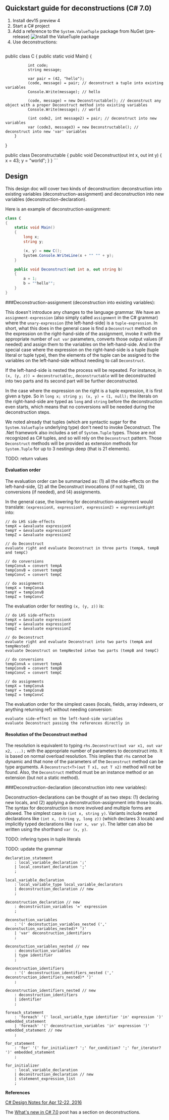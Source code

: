 
Quickstart guide for deconstructions (C# 7.0)
----------------------------------------------
1. Install dev15 preview 4
2. Start a C# project
3. Add a reference to the `System.ValueTuple` package from NuGet (pre-release)
![Install the ValueTuple package](img/install-valuetuple.png)
4. Use deconstructions:
    ```C#
public class C
{
        public static void Main()
        {
                
              int code;
              string message;

              var pair = (42, "hello");
              (code, message) = pair; // deconstruct a tuple into existing variables
              Console.Write(message); // hello

              (code, message) = new Deconstructable(); // deconstruct any object with a proper Deconstruct method into existing variables
              Console.Write(message); // world
              
              (int code2, int message2) = pair; // deconstruct into new variables
              var (code3, message3) = new Deconstructable(); // deconstruct into new 'var' variables
        }
}

public class Deconstructable
{
        public void Deconstruct(out int x, out int y)
        {
                x = 43;
                y = "world";
        }
}
    ```

Design
------
This design doc will cover two kinds of deconstruction: deconstruction into existing variables (deconstruction-assignment) and deconstruction into new variables (deconstruction-declaration).

Here is an example of deconstruction-assignment:
```C#
class C
{
    static void Main()
    {
        long x;
        string y;

        (x, y) = new C();
        System.Console.WriteLine(x + "" "" + y);
    }

    public void Deconstruct(out int a, out string b)
    {
        a = 1;
        b = ""hello"";
    }
}
```

###Deconstruction-assignment (deconstruction into existing variables):

This doesn't introduce any changes to the language grammar. We have an `assignment-expression` (also simply called `assignment` in the C# grammar) where the `unary-expression` (the left-hand-side) is a `tuple-expression`.
In short, what this does in the general case is find a `Deconstruct` method on the expression on the right-hand-side of the assignment, invoke it with the appropriate number of `out var` parameters, converts those output values (if needed) and assign them to the variables on the left-hand-side. And in the special case where the expression on the right-hand-side is a tuple (tuple literal or tuple type), then the elements of the tuple can be assigned to the variables on the left-hand-side without needing to call `Deconstruct`.

If the left-hand-side is nested the process will be repeated. For instance, in `(x, (y, z)) = deconstructable;`, `deconstructable` will be deconstructed into two parts and its second part will be further deconstructed. 

In the case where the expression on the right is a tuple expression, it is first given a type. So in `long x; string y; (x, y) = (1, null);` the literals on the right-hand-side are typed as `long` and `string` before the deconstruction even starts, which means that no conversions will be needed during the deconstruction steps.

We noted already that tuples (which are syntactic sugar for the `System.ValueTuple` underlying type) don't need to invoke Deconstruct.
The .Net framework also includes a set of `System.Tuple` types. Those are not recognized as C# tuples, and so will rely on the `Deconstruct` pattern. Those `Deconstruct` methods will be provided as extension methods for `System.Tuple` for up to 3 nestings deep (that is 21 elements).

TODO: return values

#### Evaluation order

The evaluation order can be summarized as: (1) all the side-effects on the left-hand-side, (2) all the Deconstruct invocations (if not tuple), (3) conversions (if needed), and (4) assignments.

In the general case, the lowering for deconstruction-assignment would translate: `(expressionX, expressionY, expressionZ) = expressionRight` into:

```
// do LHS side-effects
tempX = &evaluate expressionX
tempY = &evaluate expressionY
tempZ = &evaluate expressionZ

// do Deconstruct
evaluate right and evaluate Deconstruct in three parts (tempA, tempB and tempC)

// do conversions
tempConvA = convert tempA
tempConvB = convert tempB
tempConvC = convert tempC

// do assignments
tempX = tempConvA
tempY = tempConvB
tempZ = tempConvC
```

The evaluation order for nesting `(x, (y, z))` is:
```
// do LHS side-effects
tempX = &evaluate expressionX
tempY = &evaluate expressionY
tempZ = &evaluate expressionZ

// do Deconstruct
evaluate right and evaluate Deconstruct into two parts (tempA and tempNested)
evaluate Deconstruct on tempNested intwo two parts (tempB and tempC)

// do conversions
tempConvA = convert tempA
tempConvB = convert tempB
tempConvC = convert tempC

// do assignments
tempX = tempConvA
tempY = tempConvB
tempZ = tempConvC
```

The evaluation order for the simplest cases (locals, fields, array indexers, or anything returning ref) without needing conversion:
```
evaluate side-effect on the left-hand-side variables
evaluate Deconstruct passing the references directly in
```

#### Resolution of the Deconstruct method

The resolution is equivalent to typing `rhs.Deconstruct(out var x1, out var x2, ...);` with the appropriate number of parameters to deconstruct into.
It is based on normal overload resolution.
This implies that `rhs` cannot be dynamic and that none of the parameters of the `Deconstruct` method can be type arguments. A `Deconstruct<T>(out T x1, out T x2)` method will not be found.
Also, the `Deconstruct` method must be an instance method or an extension (but not a static method).


###Deconstruction-declaration (deconstruction into new variables):

Deconstruction-declarations can be thought of as two steps: (1) declaring new locals, and (2) applying a deconstruction-assignment into those locals.
The syntax for deconstruction is more involved and multiple forms are allowed. The simplest case is `(int x, string y)`. Variants include nested declarations like `(int x, (string y, long z))` (which declares 3 locals) and implicitly typed declarations like `(var x, var y)`. The latter can also be written using the shorthand `var (x, y)`.

TODO: infering types in tuple literals

TODO: update the grammar
```ANTLR
declaration_statement
    : local_variable_declaration ';'
    | local_constant_declaration ';'
    ;

local_variable_declaration
	: local_variable_type local_variable_declarators
	| deconstruction_declaration // new
	;

deconstruction_declaration // new
	: deconstruction_variables '=' expression
	;

deconstuction_variables
	: '(' deconstuction_variables_nested (',' deconstuction_variables_nested)* ')'
	| 'var' deconstruction_identifiers
	;

deconstuction_variables_nested // new
	: deconstuction_variables
	| type identifier
	;

deconstruction_identifiers
	: '(' deconstruction_identifiers_nested (',' deconstruction_identifiers_nested)* ')'
	;

deconstruction_identifiers_nested // new
	: deconstruction_identifiers
	| identifier
	;

foreach_statement
    : 'foreach' '(' local_variable_type identifier 'in' expression ')' embedded_statement
    | 'foreach' '(' deconstruction_variables 'in' expression ')' embedded_statement // new
    ;

for_statement
    : 'for' '(' for_initializer? ';' for_condition? ';' for_iterator? ')' embedded_statement
    ;

for_initializer
    : local_variable_declaration
    | deconstruction_declaration // new
    | statement_expression_list
    ;
```

**References**

[C# Design Notes for Apr 12-22, 2016](https://github.com/dotnet/roslyn/issues/11031)

The [What's new in C# 7.0](https://blogs.msdn.microsoft.com/dotnet/2016/08/24/whats-new-in-csharp-7-0) post has a section on deconstructions.

